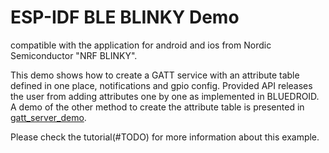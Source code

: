 ESP-IDF BLE BLINKY Demo
===============================================


compatible with the application for android and ios from Nordic Semiconductor "NRF BLINKY".

This demo shows how to create a GATT service with an attribute table defined in one place, notifications and gpio config. Provided API releases the user from adding attributes one by one as implemented in BLUEDROID. A demo of the other method to create the attribute table is presented in [gatt_server_demo](../gatt_server).

Please check the tutorial(#TODO) for more information about this example.
